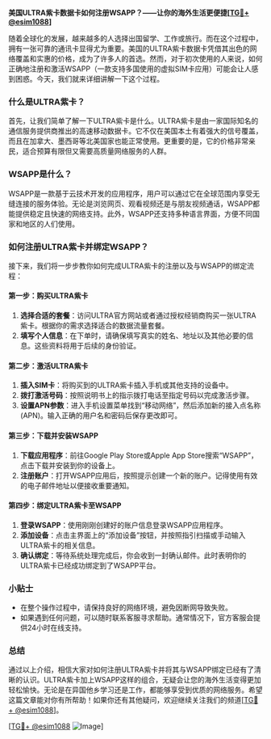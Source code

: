 **美国ULTRA紫卡数据卡如何注册WSAPP？——让你的海外生活更便捷[[TG💪+ @esim1088](https://t.me/s/esim1088)]**

随着全球化的发展，越来越多的人选择出国留学、工作或旅行。而在这个过程中，拥有一张可靠的通讯卡显得尤为重要。美国的ULTRA紫卡数据卡凭借其出色的网络覆盖和实惠的价格，成为了许多人的首选。然而，对于初次使用的人来说，如何正确地注册和激活WSAPP（一款支持多国使用的虚拟SIM卡应用）可能会让人感到困惑。今天，我们就来详细讲解一下这个过程。

### 什么是ULTRA紫卡？

首先，让我们简单了解一下ULTRA紫卡是什么。ULTRA紫卡是由一家国际知名的通信服务提供商推出的高速移动数据卡。它不仅在美国本土有着强大的信号覆盖，而且在加拿大、墨西哥等北美国家也能正常使用。更重要的是，它的价格非常亲民，适合预算有限但又需要高质量网络服务的人群。

### WSAPP是什么？

WSAPP是一款基于云技术开发的应用程序，用户可以通过它在全球范围内享受无缝连接的服务体验。无论是浏览网页、观看视频还是与朋友视频通话，WSAPP都能提供稳定且快速的网络支持。此外，WSAPP还支持多种语言界面，方便不同国家和地区的人们使用。

### 如何注册ULTRA紫卡并绑定WSAPP？

接下来，我们将一步步教你如何完成ULTRA紫卡的注册以及与WSAPP的绑定流程：

#### 第一步：购买ULTRA紫卡

1. **选择合适的套餐**：访问ULTRA官方网站或者通过授权经销商购买一张ULTRA紫卡。根据你的需求选择适合的数据流量套餐。
2. **填写个人信息**：在下单时，请确保填写真实的姓名、地址以及其他必要的信息。这些资料将用于后续的身份验证。

#### 第二步：激活ULTRA紫卡

1. **插入SIM卡**：将购买到的ULTRA紫卡插入手机或其他支持的设备中。
2. **拨打激活号码**：按照说明书上的指示拨打电话至指定号码以完成激活步骤。
3. **设置APN参数**：进入手机设置菜单找到“移动网络”，然后添加新的接入点名称(APN)。输入正确的用户名和密码后保存更改即可。

#### 第三步：下载并安装WSAPP

1. **下载应用程序**：前往Google Play Store或Apple App Store搜索“WSAPP”，点击下载并安装到你的设备上。
2. **注册账户**：打开WSAPP应用后，按照提示创建一个新的账户。记得使用有效的电子邮件地址以便接收重要通知。

#### 第四步：绑定ULTRA紫卡至WSAPP

1. **登录WSAPP**：使用刚刚创建好的账户信息登录WSAPP应用程序。
2. **添加设备**：点击主界面上的“添加设备”按钮，并按照指引扫描或手动输入ULTRA紫卡的相关信息。
3. **确认绑定**：等待系统处理完成后，你会收到一封确认邮件。此时表明你的ULTRA紫卡已经成功绑定到了WSAPP平台。

### 小贴士

- 在整个操作过程中，请保持良好的网络环境，避免因断网导致失败。
- 如果遇到任何问题，可以随时联系客服寻求帮助。通常情况下，官方客服会提供24小时在线支持。

### 总结

通过以上介绍，相信大家对如何注册ULTRA紫卡并将其与WSAPP绑定已经有了清晰的认识。ULTRA紫卡加上WSAPP这样的组合，无疑会让您的海外生活变得更加轻松愉快。无论是在异国他乡学习还是工作，都能够享受到优质的网络服务。希望这篇文章能对你有所帮助！如果你还有其他疑问，欢迎继续关注我们的频道[[TG💪+ @esim1088](https://t.me/s/esim1088)]。

[[TG💪+ @esim1088](https://t.me/s/esim1088) ![Image](https://i.postimg.cc/4NQfJmqS/Snipaste-2025-05-13-00-14-12.png)]